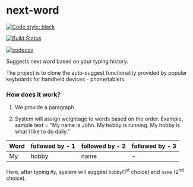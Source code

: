 # next-word

[![Code style: black](https://img.shields.io/badge/code%20style-black-000000.svg)](https://github.com/psf/black)

[![Build Status](https://app.travis-ci.com/dheepakg/next-word.svg?branch=main)](https://app.travis-ci.com/dheepakg/next-word)

[![codecov](https://codecov.io/gh/dheepakg/next-word/branch/main/graph/badge.svg?token=8GNZB1J8L4)](https://codecov.io/gh/dheepakg/next-word)

Suggests next word based on your typing history.

The project is to clone the auto-suggest functionality provided by popular keyboards for handheld devices - phone/tablets.

### How does it work?

1. We provide a paragraph.

2. System will assign weightage to words based on the order.
   Example, sample text = "My name is John. My hobby is running. My hobby is what I like to do daily."

| Word | followed by - 1 | followed by - 2 | followed by - 3 |
| ---- | --------------- | --------------- | --------------- |
| My   | hobby           | name            | -               |

Here, after typing `My`, system will suggest `hobby`(1<sup>st</sup> choice) and `name` (2<sup>nd</sup> choice).

